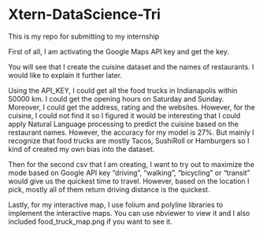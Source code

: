 # Xtern-DataScience-Tri
This is my repo for submitting to my internship


First of all, I am activating the Google Maps API key and get the key.

You will see that I create the cuisine dataset and the names of restaurants. I would like to explain it further later.

Using the API_KEY, I could get all the food trucks in Indianapolis within 50000 km. I could get the opening hours on Saturday and Sunday. Moreover, I could get the address, rating and the websites. However, for the cuisine, I could not find it so I figured it would be interesting that I could apply Natural Language processing to predict the cuisine based on the restaurant names. However, the accuracy for my model is 27%. But mainly I recognize that food trucks are mostly Tacos, SushiRoll or Hamburgers so I kind of created my own bias into the dataset.


Then for the second csv that I am creating, I want to try out to maximize the mode based on Google API key “driving”, “walking”, “bicycling” or “transit” would give us the quickest time to travel. However, based on the location I pick, mostly all of them return driving distance is the quickest.

Lastly, for my interactive map, I use folium and polyline libraries to implement the interactive maps. You can use nbviewer to view it and I also included food_truck_map.png if you want to see it.
